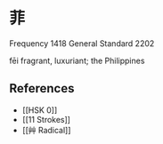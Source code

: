 # 菲
Frequency 1418
General Standard 2202

fēi
fragrant, luxuriant; the Philippines

## References
- [[HSK 0]]
- [[11 Strokes]]
- [[艸 Radical]]